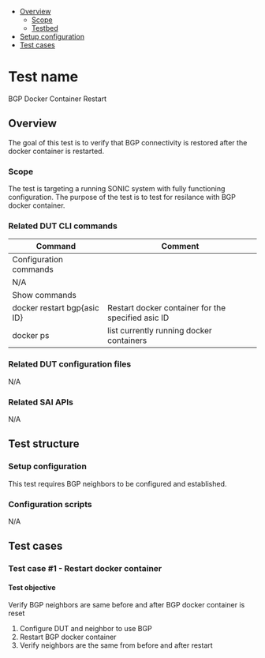 - [Overview](#overview)
    - [Scope](#scope)
    - [Testbed](#testbed)
- [Setup configuration](#setup-configuration)
- [Test cases](#test-cases)

# Test name

BGP Docker Container Restart

## Overview

The goal of this test is to verify that BGP connectivity is restored after the docker container is restarted.

### Scope

The test is targeting a running SONIC system with fully functioning configuration. The purpose of the test is to test for resilance with BGP docker container.

### Related DUT CLI commands

| Command | Comment |
| ------- | ------- |
|Configuration commands|
| N/A |  |
|Show commands|
| docker restart bgp{asic ID} | Restart docker container for the specified asic ID |
| docker ps | list currently running docker containers |

### Related DUT configuration files

N/A

### Related SAI APIs

N/A

## Test structure
### Setup configuration

This test requires BGP neighbors to be configured and established.

### Configuration scripts

N/A

## Test cases
### Test case #1 - Restart docker container

#### Test objective

Verify BGP neighbors are same before and after BGP docker container is reset
1. Configure DUT and neighbor to use BGP
2. Restart BGP docker container
3. Verify neighbors are the same from before and after restart
